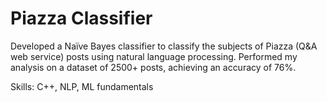 # Piazza Classifier

Developed a Naïve Bayes classifier to classify the subjects of Piazza (Q&A web service) posts using natural language processing. Performed my analysis on a dataset of 2500+ posts, achieving an accuracy of 76%.

Skills: C++, NLP, ML fundamentals
